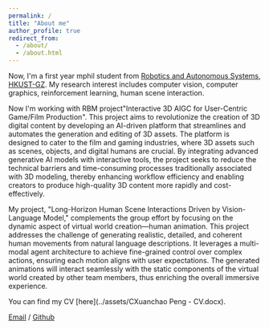 ```yaml
---
permalink: /
title: "About me"
author_profile: true
redirect_from: 
  - /about/
  - /about.html
---
```


Now, I'm a first year mphil student from [Robotics and Autonomous Systems](https://www.hkust-gz.edu.cn/academics/hubs-and-thrust-areas/systems-hub/robotics-and-autonomous-systems/), [HKUST-GZ](https://www.hkust-gz.edu.cn/). My research interest includes computer vision, computer graphics, reinforcement learning, human scene interaction.

Now I'm working with RBM project"Interactive 3D AIGC for User-Centric Game/Film Production". This project aims to revolutionize the creation of 3D digital content by developing an AI-driven platform that streamlines and automates the generation and editing of 3D assets. The platform is designed to cater to the film and gaming industries, where 3D assets such as scenes, objects, and digital humans are crucial. By integrating advanced generative AI models with interactive tools, the project seeks to reduce the technical barriers and time-consuming processes traditionally associated with 3D modeling, thereby enhancing workflow efficiency and enabling creators to produce high-quality 3D content more rapidly and cost-effectively.

My project, "Long-Horizon Human Scene Interactions Driven by Vision-Language Model," complements the group effort by focusing on the dynamic aspect of virtual world creation—human animation. This project addresses the challenge of generating realistic, detailed, and coherent human movements from natural language descriptions. It leverages a multi-modal agent architecture to achieve fine-grained control over complex actions, ensuring each motion aligns with user expectations. The generated animations will interact seamlessly with the static components of the virtual world created by other team members, thus enriching the overall immersive experience.
[](../images/2.png)

You can find my CV [here](../assets/CXuanchao Peng - CV.docx).

[Email](pengxuanchao@outlook.com) / [Github](https://github.com/xuanchaopeng)